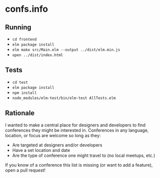 # confs.info

## Running

- `cd frontend`
- `elm package install`
- `elm make src/Main.elm --output ../dist/elm.min.js`
- `open ../dist/index.html`

## Tests

- `cd test`
- `elm package install`
- `npm install`
- `node_modules/elm-test/bin/elm-test AllTests.elm`

## Rationale

I wanted to make a central place for designers and developers to find
conferences they might be interested in. Conferences in any language, location,
or focus are welcome so long as they:

- Are targeted at designers and/or developers
- Have a set location and date
- Are the type of conference one might travel to (no local meetups, etc.)

If you know of a conference this list is missing (or want to add a feature), open a pull request!
